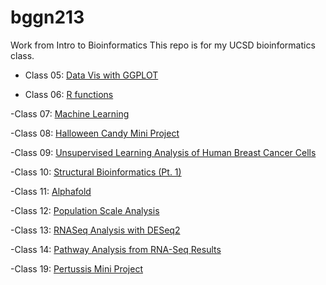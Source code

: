 # bggn213
Work from Intro to Bioinformatics
This repo is for my UCSD bioinformatics class. 

- Class 05: [Data Vis with GGPLOT](https://github.com/cjsavko/bggn213/blob/main/class05/class05.md)

- Class 06: [R functions](https://github.com/cjsavko/bggn213/blob/main/class06/Savko_Class6.md)

-Class 07: [Machine Learning](https://github.com/cjsavko/bggn213/blob/main/Class%207/Savko_Class%207.md)

-Class 08: [Halloween Candy Mini Project](https://github.com/cjsavko/bggn213/blob/main/Class08/Savko_class8.md)

-Class 09: [Unsupervised Learning Analysis of Human Breast Cancer Cells](https://github.com/cjsavko/bggn213/blob/main/Class09/Class09.md)

-Class 10: [Structural Bioinformatics (Pt. 1)](https://github.com/cjsavko/bggn213/blob/main/Class10/class10%20structural%20bioinformatics.md)

-Class 11: [Alphafold](https://github.com/cjsavko/bggn213/blob/main/Class%2011/Class%2011%20alphafold.md)

-Class 12: [Population Scale Analysis](https://github.com/cjsavko/bggn213/blob/main/Class%2012/class%2012%20population%20scale.md)

-Class 13: [RNASeq Analysis with DESeq2](https://github.com/cjsavko/bggn213/blob/main/Class%2013/Class%2013%20RNASeq%20Analysis%20with%20DESeq2.md)

-Class 14: [Pathway Analysis from RNA-Seq Results](https://github.com/cjsavko/bggn213/blob/main/Class%2014/Class%2014%20RNAseq%20mini%20project.md)

-Class 19: [Pertussis Mini Project](https://github.com/cjsavko/bggn213/blob/main/Class%2019/class19.md)


